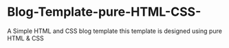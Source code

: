 # Blog-Template-pure-HTML-CSS-
A Simple HTML and CSS blog template 
this template is designed using pure HTML & CSS
